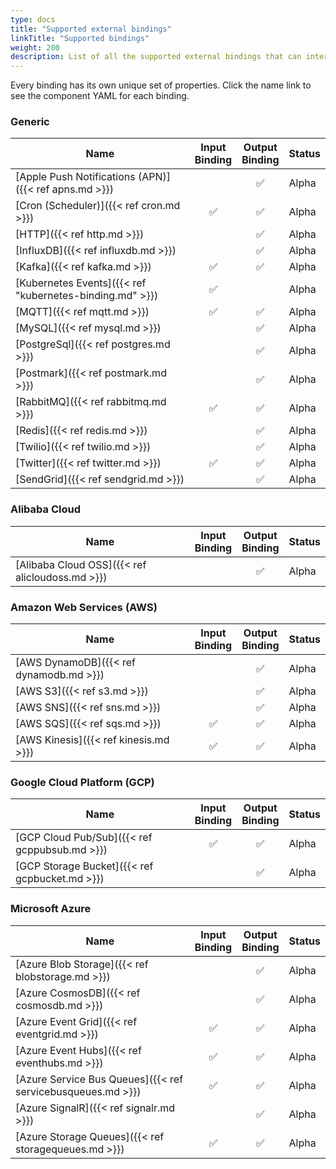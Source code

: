 ```yaml
---
type: docs
title: "Supported external bindings"
linkTitle: "Supported bindings"
weight: 200
description: List of all the supported external bindings that can interface with Dapr
---
```


Every binding has its own unique set of properties. Click the name link to see the component YAML for each binding.

### Generic

| Name | Input<br>Binding | Output<br>Binding | Status |
|------|:----------------:|:-----------------:|--------|
| [Apple Push Notifications (APN)]({{< ref apns.md >}}) |  | ✅ | Alpha |
| [Cron (Scheduler)]({{< ref cron.md >}}) | ✅ | ✅ | Alpha |
| [HTTP]({{< ref http.md >}})           |    | ✅ | Alpha |
| [InfluxDB]({{< ref influxdb.md >}})       |    | ✅ | Alpha |
| [Kafka]({{< ref kafka.md >}})         | ✅ | ✅ | Alpha |
| [Kubernetes Events]({{< ref "kubernetes-binding.md" >}}) | ✅ |    | Alpha |
| [MQTT]({{< ref mqtt.md >}})           | ✅ | ✅ | Alpha |
| [MySQL]({{< ref mysql.md >}})       |    | ✅ | Alpha |
| [PostgreSql]({{< ref postgres.md >}})       |    | ✅ | Alpha |
| [Postmark]({{< ref postmark.md >}})       |    | ✅ | Alpha |
| [RabbitMQ]({{< ref rabbitmq.md >}})   | ✅ | ✅ | Alpha |
| [Redis]({{< ref redis.md >}})         |    | ✅ | Alpha |
| [Twilio]({{< ref twilio.md >}})       |    | ✅ | Alpha |
| [Twitter]({{< ref twitter.md >}})       | ✅ | ✅ | Alpha |
| [SendGrid]({{< ref sendgrid.md >}})       |    | ✅ | Alpha |

### Alibaba Cloud

| Name | Input<br>Binding | Output<br>Binding | Status |
|------|:----------------:|:-----------------:|--------|
| [Alibaba Cloud OSS]({{< ref alicloudoss.md >}})           |    | ✅ | Alpha |

### Amazon Web Services (AWS)

| Name | Input<br>Binding | Output<br>Binding | Status |
|------|:----------------:|:-----------------:|--------|
| [AWS DynamoDB]({{< ref dynamodb.md >}}) |    | ✅ | Alpha |
| [AWS S3]({{< ref s3.md >}})             |    | ✅ | Alpha |
| [AWS SNS]({{< ref sns.md >}})           |    | ✅ | Alpha |
| [AWS SQS]({{< ref sqs.md >}})           | ✅ | ✅ | Alpha |
| [AWS Kinesis]({{< ref kinesis.md >}})   | ✅ | ✅ | Alpha |

### Google Cloud Platform (GCP)

| Name | Input<br>Binding | Output<br>Binding | Status |
|------|:----------------:|:-----------------:|--------|
| [GCP Cloud Pub/Sub]({{< ref gcppubsub.md >}})  | ✅ | ✅ | Alpha |
| [GCP Storage Bucket]({{< ref gcpbucket.md >}}) |     | ✅ | Alpha |

### Microsoft Azure

| Name | Input<br>Binding | Output<br>Binding | Status |
|------|:----------------:|:-----------------:|--------|
| [Azure Blob Storage]({{< ref blobstorage.md >}})            |    | ✅ | Alpha |
| [Azure CosmosDB]({{< ref cosmosdb.md >}})                   |    | ✅ | Alpha |
| [Azure Event Grid]({{< ref eventgrid.md >}})                | ✅ | ✅ | Alpha |
| [Azure Event Hubs]({{< ref eventhubs.md >}})                 | ✅ | ✅ | Alpha |
| [Azure Service Bus Queues]({{< ref servicebusqueues.md >}}) | ✅ | ✅ | Alpha |
| [Azure SignalR]({{< ref signalr.md >}})                     |    | ✅ | Alpha |
| [Azure Storage Queues]({{< ref storagequeues.md >}})        | ✅ | ✅ | Alpha |
